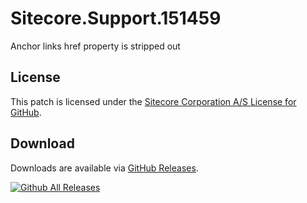 # Sitecore.Support.151459
Anchor links href property is stripped out

## License  
This patch is licensed under the [Sitecore Corporation A/S License for GitHub](https://github.com/sitecoresupport/Sitecore.Support.151459/blob/master/LICENSE).  

## Download  
Downloads are available via [GitHub Releases](https://github.com/sitecoresupport/Sitecore.Support.151459/releases).  

[![Github All Releases](https://img.shields.io/github/downloads/SitecoreSupport/Sitecore.Support.151459/total.svg)](https://github.com/SitecoreSupport/Sitecore.Support.151459/releases)
